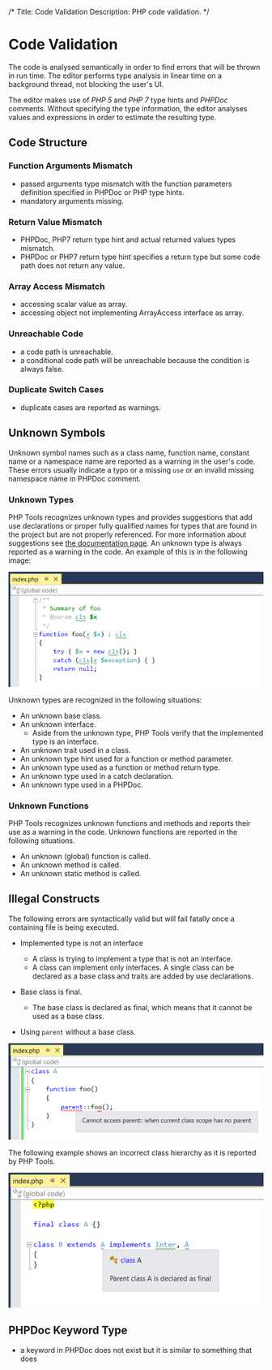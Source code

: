 ﻿/*
Title: Code Validation
Description: PHP code validation.
*/

# Code Validation

The code is analysed semantically in order to find errors that will be thrown in run time. The editor performs type analysis in linear time on a background thread, not blocking the user's UI.

The editor makes use of *PHP 5* and *PHP 7* type hints and *PHPDoc* comments. Without specifying the type information, the editor analyses values and expressions in order to estimate the resulting type.

## Code Structure

### Function Arguments Mismatch

- passed arguments type mismatch with the function parameters definition specified in PHPDoc or PHP type hints.
- mandatory arguments missing.

### Return Value Mismatch

- PHPDoc, PHP7 return type hint and actual returned values types mismatch.
- PHPDoc or PHP7 return type hint specifies a return type but some code path does not return any value.

### Array Access Mismatch

- accessing scalar value as array.
- accessing object not implementing ArrayAccess interface as array.

### Unreachable Code

- a code path is unreachable.
- a conditional code path will be unreachable because the condition is always false.

### Duplicate Switch Cases

- duplicate cases are reported as warnings.

## Unknown Symbols

Unknown symbol names such as a class name, function name, constant name or a namespace name are reported as a warning in the user's code. 
These errors usually indicate a typo or a missing `use` or an invalid missing namespace name in PHPDoc comment.

### Unknown Types

PHP Tools recognizes unknown types and provides suggestions that add use declarations or proper fully qualified names for types that are found in the project but are not properly referenced. For more information about suggestions see [the documentation page](../editor/suggestions).
An unknown type is always reported as a warning in the code. An example of this is in the following image:

![Unknown types](imgs/unknown-types.png)

Unknown types are recognized in the following situations:

- An unknown base class.
- An unknown interface.
  - Aside from the unknown type, PHP Tools verify that the implemented type is an interface.
- An unknown trait used in a class.
- An unknown type hint used for a function or method parameter.
- An unknown type used as a function or method return type.
- An unknown type used in a catch declaration.
- An unknown type used in a PHPDoc.

### Unknown Functions

PHP Tools recognizes unknown functions and methods and reports their use as a warning in the code.
Unknown functions are reported in the following situations.

- An unknown (global) function is called.
- An unknown method is called.
- An unknown static method is called.

## Illegal Constructs

The following errors are syntactically valid but will fail fatally once a containing file is being executed.

- Implemented type is not an interface
  - A class is trying to implement a type that is not an interface. 
  - A class can implement only interfaces. A single class can be declared as a base class and traits are added by use declarations.

- Base class is final.
  - The base class is declared as final, which means that it cannot be used as a base class.

- Using `parent` without a base class.

![No base class](imgs/no-parent.png)

The following example shows an incorrect class hierarchy as it is reported by PHP Tools.

![Invalid hierarchy](imgs/code-structure.png)

## PHPDoc Keyword Type

- a keyword in PHPDoc does not exist but it is similar to something that does
